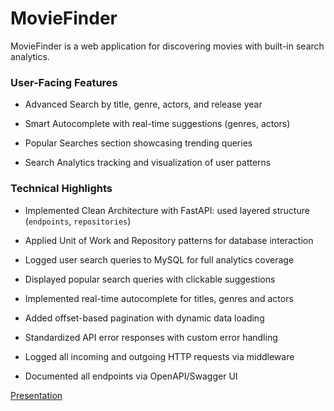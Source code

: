 # MovieFinder

MovieFinder is a web application for discovering movies with built-in search analytics.

### User-Facing Features

- Advanced Search by title, genre, actors, and release year


- Smart Autocomplete with real-time suggestions (genres, actors) 


- Popular Searches section showcasing trending queries


- Search Analytics tracking and visualization of user patterns

###   Technical Highlights

- Implemented Clean Architecture with FastAPI: used layered structure (`endpoints`, `repositories`)


- Applied Unit of Work and Repository patterns for database interaction


- Logged user search queries to MySQL for full analytics coverage


- Displayed popular search queries with clickable suggestions

 
- Implemented real-time autocomplete for titles, genres and actors


- Added offset-based pagination with dynamic data loading


- Standardized API error responses with custom error handling


- Logged all incoming and outgoing HTTP requests via middleware


- Documented all endpoints via OpenAPI/Swagger UI


[Presentation](https://docs.google.com/presentation/d/1BeDnwsOjoDTJx3C6l3Uev6zYfqT03Sb0Wf8BqadMFmg/edit?slide=id.p#slide=id.p)

